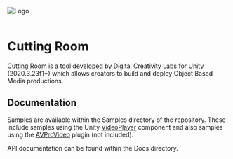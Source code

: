 ![Logo](https://user-images.githubusercontent.com/30237636/153431521-addef1a6-1031-4da9-827e-39013238c195.png)</br></br>

# Cutting Room

Cutting Room is a tool developed by [Digital Creativity Labs](https://digitalcreativity.ac.uk/) for Unity (2020.3.23f1+) which allows creators to build and deploy Object Based Media productions.

## Documentation

Samples are available within the Samples directory of the repository. These include samples using the Unity [VideoPlayer](https://docs.unity3d.com/ScriptReference/Video.VideoPlayer.html) component and also samples using the [AVProVideo](https://renderheads.com/products/avpro-video/) plugin (not included).

API documentation can be found within the Docs directory.
